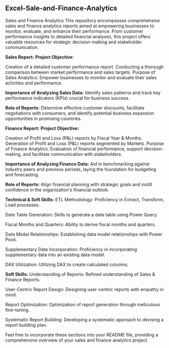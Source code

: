 ##  Excel-Sale-and-Finance-Analytics

Sales and Finance Analytics
This repository encompasses comprehensive sales and finance analytics reports aimed at empowering businesses to monitor, evaluate, and enhance their performance. From customer performance insights to detailed financial analyses, this project offers valuable resources for strategic decision-making and stakeholder communication.

**Sales Report:**
**Project Objective:**

Creation of a detailed customer performance report.
Conducting a thorough comparison between market performance and sales targets.
Purpose of Sales Analytics:
Empower businesses to monitor and evaluate their sales activities and performance.

**Importance of Analyzing Sales Data:**
Identify sales patterns and track key performance indicators (KPIs) crucial for business success.

**Role of Reports:**
Determine effective customer discounts, facilitate negotiations with consumers, and identify potential business expansion opportunities in promising countries.

**Finance Report:**
**Project Objective:**

Creation of Profit and Loss (P&L) reports by Fiscal Year & Months.
Generation of Profit and Loss (P&L) reports segmented by Markets.
Purpose of Finance Analytics:
Evaluation of financial performance, support decision-making, and facilitate communication with stakeholders.

**Importance of Analyzing Finance Data:**
Aid in benchmarking against industry peers and previous periods, laying the foundation for budgeting and forecasting.

**Role of Reports:**
Align financial planning with strategic goals and instill confidence in the organization's financial outlook.

**Technical & Soft Skills:**
ETL Methodology:
Proficiency in Extract, Transform, Load processes.

Date Table Generation:
Skills to generate a date table using Power Query.

Fiscal Months and Quarters:
Ability to derive fiscal months and quarters.

Data Model Relationships:
Establishing data model relationships with Power Pivot.

Supplementary Data Incorporation:
Proficiency in incorporating supplementary data into an existing data model.

DAX Utilization:
Utilizing DAX to create calculated columns.

**Soft Skills:**
Understanding of Reports:
Refined understanding of Sales & Finance Reports.

User-Centric Report Design:
Designing user-centric reports with empathy in mind.

Report Optimization:
Optimization of report generation through meticulous fine-tuning.

Systematic Report Building:
Developing a systematic approach to devising a report building plan.

Feel free to incorporate these sections into your README file, providing a comprehensive overview of your sales and finance analytics project.
